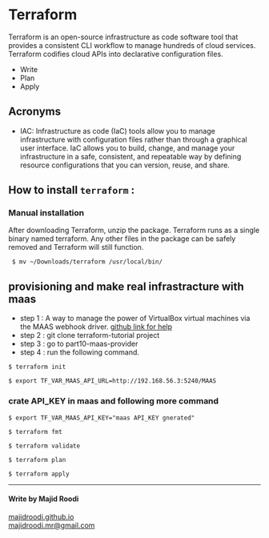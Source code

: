 # Terraform
Terraform is an open-source infrastructure as code software tool that provides a consistent CLI workflow to manage hundreds of cloud services. Terraform codifies cloud APIs into declarative configuration files.
- Write
- Plan
- Apply

## Acronyms
- IAC: Infrastructure as code (IaC) tools allow you to manage infrastructure with configuration files rather than through a graphical user interface. IaC allows you to build, change, and manage your infrastructure in a safe, consistent, and repeatable way by defining resource configurations that you can version, reuse, and share.


## How to install `terraform` :

### Manual installation

After downloading Terraform, unzip the package. Terraform runs as a single binary named terraform. Any other files in the package can be safely removed and Terraform will still function.

```
 $ mv ~/Downloads/terraform /usr/local/bin/
```

## provisioning and make real infrastracture with maas

- step 1 : A way to manage the power of VirtualBox virtual machines via the MAAS webhook driver.
[github link for help](https://github.com/ssbostan/vboxpower)
- step 2 : git clone terraform-tutorial project
- step 3 : go to part10-maas-provider
- step 4 : run the following command.

```
$ terraform init

$ export TF_VAR_MAAS_API_URL=http://192.168.56.3:5240/MAAS

```
### crate API_KEY in maas and following more command
```
$ export TF_VAR_MAAS_API_KEY="maas API_KEY gnerated"

$ terraform fmt

$ terraform validate

$ terraform plan

$ terraform apply 
```

--------------------------------------------------
#### Write by Majid Roodi     
[majidroodi.github.io](majidroodi.github.io)  
[majidroodi.mr@gmail.com](majidroodi.mr@gmail.com) 

